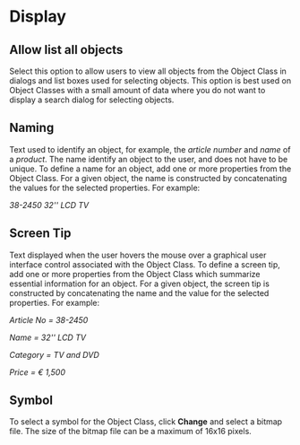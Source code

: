 # Display

## Allow list all objects

Select this option to allow users to view all objects from the Object Class in dialogs and list boxes used for selecting objects. This option is best used on Object Classes with a small amount of data where you do not want to display a search dialog for selecting objects.

## Naming

Text used to identify an object, for example, the _article number_ and _name_ of a _product_. The name identify an object to the user, and does not have to be unique. To define a name for an object, add one or more properties from the Object Class. For a given object, the name is constructed by concatenating the values for the selected properties. For example:

_38-2450 32'' LCD TV_

## Screen Tip

Text displayed when the user hovers the mouse over a graphical user interface control associated with the Object Class. To define a screen tip, add one or more properties from the Object Class which summarize essential information for an object. For a given object, the screen tip is constructed by concatenating the name and the value for the selected properties. For example:

_Article No = 38-2450_

_Name = 32'' LCD TV_

_Category = TV and DVD_

_Price = &euro; 1,500_

## Symbol

To select a symbol for the Object Class, click **Change** and select a bitmap file. The size of the bitmap file can be a maximum of 16x16 pixels.